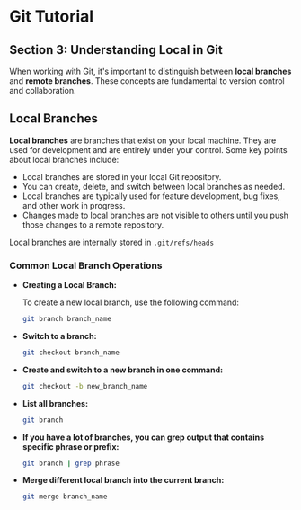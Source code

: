 # Git Tutorial

## Section 3: Understanding Local in Git

When working with Git, it's important to distinguish between **local branches** and **remote branches**. These concepts
are fundamental to version control and collaboration.

## Local Branches

**Local branches** are branches that exist on your local machine. They are used for development and are entirely under
your control. Some key points about local branches include:

- Local branches are stored in your local Git repository.
- You can create, delete, and switch between local branches as needed.
- Local branches are typically used for feature development, bug fixes, and other work in progress.
- Changes made to local branches are not visible to others until you push those changes to a remote repository.

Local branches are internally stored in `.git/refs/heads`

### Common Local Branch Operations

- **Creating a Local Branch:**

  To create a new local branch, use the following command:

  ```bash
  git branch branch_name
  ```

- **Switch to a branch:**
  ```bash
  git checkout branch_name
  ```

- **Create and switch to a new branch in one command:**
  ```bash
  git checkout -b new_branch_name
  ```

- **List all branches:**
  ```bash
  git branch
  ```

- **If you have a lot of branches, you can grep output that contains specific phrase or prefix:**
  ```bash
  git branch | grep phrase
  ```

- **Merge different local branch into the current branch:**
  ```bash
  git merge branch_name
  ```
